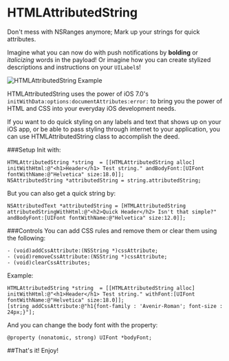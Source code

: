 HTMLAttributedString
====================

Don't mess with NSRanges anymore; Mark up your strings for quick attributes.

Imagine what you can now do with push notifications by **bolding** or *italicizing* words in the payload! Or imagine how you can create stylized descriptions and instructions on your `UILabel`s!

![HTMLAttributedString Example](http://mmislam101.github.io/images/HTMLAttributedString_scrnshot01.png)

HTMLAttributedString uses the power of iOS 7.0's `initWithData:options:documentAttributes:error:` to bring you the power of HTML and CSS into your everyday iOS development needs.

If you want to do quick styling on any labels and text that shows up on your iOS app, or be able to pass styling through internet to your application, you can use HTMLAttributedString class to accomplish the deed.

###Setup
Init with: 
```smalltalk
HTMLAttributedString *string  = [[HTMLAttributedString alloc] initWithHtml:@"<h1>Header</h1> Test string." andBodyFont:[UIFont fontWithName:@"Helvetica" size:18.0]];
NSAttributedString *attributedString = string.attributedString;
```
But you can also get a quick string by:
```smalltalk
NSAttributedText *attributedString = [HTMLAttributedString attributedStringWithHtml:@"<h2>Quick Header</h2> Isn't that simple?" andBodyFont:[UIFont fontWithName:@"Helvetica" size:12.0]];
```

###Controls
You can add CSS rules and remove them or clear them using the following:
```smalltalk
- (void)addCssAttribute:(NSString *)cssAttribute;
- (void)removeCssAttribute:(NSString *)cssAttribute;
- (void)clearCssAttributes;
```

Example:
```smalltalk
HTMLAttributedString *string  = [[HTMLAttributedString alloc] initWithHtml:@"<h1>Header</h1> Test string." withFont:[UIFont fontWithName:@"Helvetica" size:18.0]];
[string addCssAttribute:@"h1{font-family : 'Avenir-Roman'; font-size : 24px;}"];
```

And you can change the body font with the property:
```smalltalk
@property (nonatomic, strong) UIFont *bodyFont;
```
##That's it! Enjoy!
